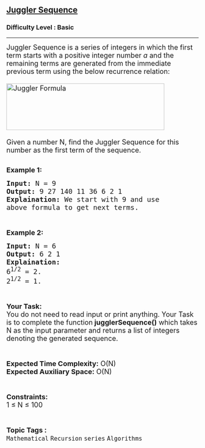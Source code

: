 <h2><a href="https://practice.geeksforgeeks.org/problems/juggler-sequence3930/1?page=1&category[]=Recursion&sortBy=difficulty">Juggler Sequence</a></h2><h3>Difficulty Level : Basic</h3><hr><div class="problems_problem_content__Xm_eO"><p><span style="font-size: 18px;">Juggler Sequence is a series of integers&nbsp;in which the first term starts with a positive integer number&nbsp;<em>a</em>&nbsp;and the remaining terms are generated from the immediate previous term using the below recurrence relation:<br><br><img style="width: 414px; height: 122px;" src="https://media.geeksforgeeks.org/img-practice/PROD/addEditProblem/705067/Web/Other/2220ffd2-353d-4b30-b2aa-68fe4047f959_1685087657.png" alt="Juggler Formula"><br><br>Given a number N, find the&nbsp;Juggler Sequence for this number as the first term of the sequence.</span></p>
<p><br><strong><span style="font-size: 18px;">Example 1:</span></strong></p>
<pre><span style="font-size: 18px;"><strong>Input:</strong> N = 9
<strong>Output:</strong> 9 27 140 11 36 6 2 1
<strong>Explaination:</strong> We start with 9 and use 
above formula to get next terms.</span></pre>
<p>&nbsp;</p>
<p><strong><span style="font-size: 18px;">Example 2:</span></strong></p>
<pre><span style="font-size: 18px;"><strong>Input:</strong> N = 6
<strong>Output:</strong> 6 2 1
<strong>Explaination:</strong> 
6<sup>1/2</sup> = 2. 
2<sup>1/2</sup> = 1.</span></pre>
<p>&nbsp;</p>
<p><span style="font-size: 18px;"><strong>Your Task:</strong><br>You do not need to read input or print anything. Your Task is to complete the function<strong> jugglerSequence()</strong> which takes N as the input parameter and returns a list of integers denoting&nbsp;the generated sequence.</span></p>
<p>&nbsp;</p>
<p><span style="font-size: 18px;"><strong>Expected Time Complexity:</strong> O(N</span><span style="font-size: 18px;">)<br><strong>Expected Auxiliary Space:</strong> O(N)</span></p>
<p>&nbsp;</p>
<p><span style="font-size: 18px;"><strong>Constraints:</strong><br>1 ≤ N ≤ 100</span></p></div><br><p><span style=font-size:18px><strong>Topic Tags : </strong><br><code>Mathematical</code>&nbsp;<code>Recursion</code>&nbsp;<code>series</code>&nbsp;<code>Algorithms</code>&nbsp;